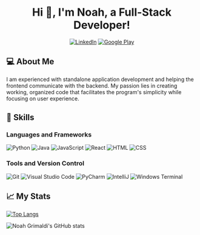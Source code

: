 <h1 align="center">Hi 👋, I'm Noah, a Full-Stack Developer!</h1>

<p align="center">
  <a href="https://www.linkedin.com/in/noah-grimaldi/"><img src="https://img.shields.io/badge/Noah%20Grimaldi-blue?logo=linkedin" alt="LinkedIn"></a>
  <a href="https://play.google.com/store/apps/developer?id=Noah+Grimaldi"><img src="https://img.shields.io/badge/Noah%20Grimaldi-black?logo=googleplay&logoColor=%233bccff" alt="Google Play"></a>
</p>

## 💻 About Me

I am experienced with standalone application development and helping the frontend communicate with the backend. My passion lies in creating working, organized code that facilitates the program's simplicity while focusing on user experience.

## 🎇 Skills

### Languages and Frameworks

![Python](https://img.shields.io/badge/-Python-black?style=flat-square&logo=python)
![Java](https://img.shields.io/badge/Java-black?logo=oracle&logoColor=orange)
![JavaScript](https://img.shields.io/badge/-JavaScript-black?style=flat-square&logo=javascript)
![React](https://img.shields.io/badge/-React-black?style=flat-square&logo=react)
![HTML](https://img.shields.io/badge/-HTML5-black?style=flat-square&logo=html5)
![CSS](https://img.shields.io/badge/-CSS-1572B6?style=flat-square&logo=css3)

### Tools and Version Control

![Git](https://img.shields.io/badge/-Git-black?style=flat-square&logo=git)
![Visual Studio Code](https://img.shields.io/badge/Visual%20Studio%20Code-black?logo=visualstudiocode&logoColor=blue)
![PyCharm](https://img.shields.io/badge/PyCharm-white?logo=pycharm&logoColor=black)
![IntelliJ](https://img.shields.io/badge/IntelliJ-white?logo=intellijidea&logoColor=black)
![Windows Terminal](https://img.shields.io/badge/Windows%20Terminal-white?logo=windowsterminal&logoColor=black)

## 📈 My Stats

[![Top Langs](https://github-readme-stats.vercel.app/api/top-langs/?username=noah-grimaldi&layout=compact)](https://github.com/anuraghazra/github-readme-stats)

![Noah Grimaldi's GitHub stats](https://github-readme-stats.vercel.app/api?username=noah-grimaldi&show_icons=true&theme=radical)

